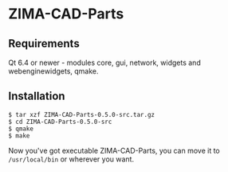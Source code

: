 ZIMA-CAD-Parts
==============

Requirements
------------
Qt 6.4 or newer - modules core, gui, network, widgets and webenginewidgets, qmake.

Installation
------------

    $ tar xzf ZIMA-CAD-Parts-0.5.0-src.tar.gz
	$ cd ZIMA-CAD-Parts-0.5.0-src
	$ qmake
	$ make

Now you've got executable ZIMA-CAD-Parts, you can move it to `/usr/local/bin`
or wherever you want.
